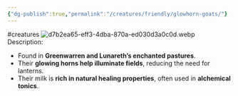 ```yaml
---
{"dg-publish":true,"permalink":"/creatures/friendly/glowhorn-goats/"}
---
```


#creatures
![d7b2ea65-eff3-4dba-870a-ed030d3a0c0d.webp](/img/user/Images/d7b2ea65-eff3-4dba-870a-ed030d3a0c0d.webp)
Description:
- Found in **Greenwarren and Lunareth’s enchanted pastures**.
- Their **glowing horns help illuminate fields**, reducing the need for lanterns.
- Their milk is **rich in natural healing properties**, often used in **alchemical tonics**.
